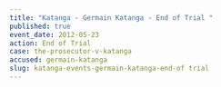 ```yaml
---
title: "Katanga - Germain Katanga - End of Trial "
published: true
event_date: 2012-05-23
action: End of Trial
case: the-prosecutor-v-katanga
accused: germain-katanga
slug: katanga-events-germain-katanga-end-of trial
---
```

